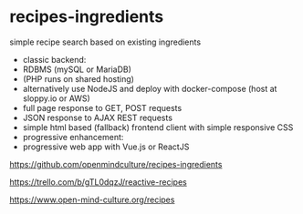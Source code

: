 # recipes-ingredients
simple recipe search based on existing ingredients

- classic backend: 
- RDBMS (mySQL or MariaDB)
- (PHP runs on shared hosting)
- alternatively use NodeJS and deploy with docker-compose (host at sloppy.io or AWS)
- full page response to GET, POST requests
- JSON response to AJAX REST requests
- simple html based (fallback) frontend client with simple responsive CSS
- progressive enhancement:
- progressive web app with Vue.js or ReactJS

https://github.com/openmindculture/recipes-ingredients

https://trello.com/b/gTL0dqzJ/reactive-recipes

https://www.open-mind-culture.org/recipes
